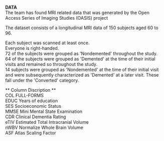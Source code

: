  **DATA** <br>
The team has found MRI related data that was generated by the Open Access Series of Imaging Studies (OASIS) project <br>

The dataset consists of a longitudinal MRI data of 150 subjects aged 60 to 96. <br>

Each subject was scanned at least once. <br>
Everyone is right-handed. <br>
72 of the subjects were grouped as 'Nondemented' throughout the study. <br>
64 of the subjects were grouped as 'Demented' at the time of their initial visits and remained so throughout the study. <br>
14 subjects were grouped as 'Nondemented' at the time of their initial visit and were subsequently characterized as 'Demented' at a later visit. These fall under the 'Converted' category. <br>


** Column Discription **
<br>
COL	FULL-FORMS
<br>
EDUC	Years of education <br>
SES	Socioeconomic Status <br>
MMSE	Mini Mental State Examination <br>
CDR	Clinical Dementia Rating <br>
eTIV	Estimated Total Intracranial Volume <br>
nWBV	Normalize Whole Brain Volume  <br>
ASF	Atlas Scaling Factor <br>
